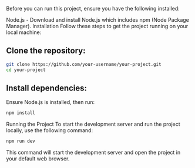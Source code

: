 Before you can run this project, ensure you have the following installed:

Node.js - Download and install Node.js which includes npm (Node Package Manager).
Installation
Follow these steps to get the project running on your local machine:

## Clone the repository:

```bash
git clone https://github.com/your-username/your-project.git
cd your-project
```

## Install dependencies:

Ensure Node.js is installed, then run:

```bash
npm install
```

Running the Project
To start the development server and run the project locally, use the following command:

```bash
npm run dev
```

This command will start the development server and open the project in your default web browser.
